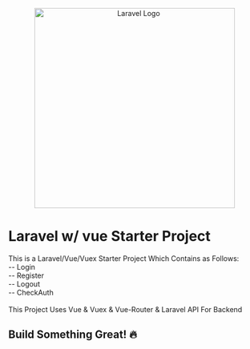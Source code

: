 <p align="center"><a href="https://laravel.com" target="_blank"><img src="https://raw.githubusercontent.com/laravel/art/master/logo-lockup/5%20SVG/2%20CMYK/1%20Full%20Color/laravel-logolockup-cmyk-red.svg" width="400" alt="Laravel Logo"></a></p>

# Laravel w/ vue Starter Project
This is a Laravel/Vue/Vuex Starter Project Which Contains as Follows: <br />
-- Login <br />
-- Register <br />
-- Logout <br />
-- CheckAuth <br /><br />
This Project Uses Vue & Vuex & Vue-Router & Laravel API For Backend <br />
## Build Something Great! 🔥
